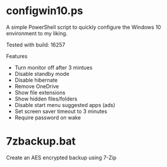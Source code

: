 # configwin10.ps
A simple PowerShell script to quickly configure the Windows 10 environment to my liking.

Tested with build: 16257

Features

* Turn monitor off after 3 mintues
* Disable standby mode
* Disable hibernate
* Remove OneDrive
* Show file extensions
* Show hidden files/folders
* Disable start menu suggested apps (ads)
* Set screen saver timeout to 3 minutes
* Require password on wake

# 7zbackup.bat
Create an AES encrypted backup using 7-Zip
